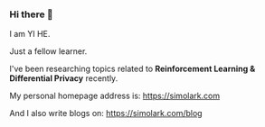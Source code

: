 ### Hi there 👋

I am YI HE.

Just a fellow learner.

I've been researching topics related to **Reinforcement Learning & Differential Privacy** recently.

My personal homepage address is: https://simolark.com

And I also write blogs on: https://simolark.com/blog
